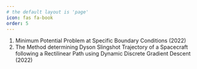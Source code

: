 ```yaml
---
# the default layout is 'page'
icon: fas fa-book
order: 5
---
```


1. Minimum Potential Problem at Specific Boundary Conditions (2022)
2. The Method determining Dyson Slingshot Trajectory of a Spacecraft following a Rectilinear Path using Dynamic Discrete Gradient Descent (2022)
